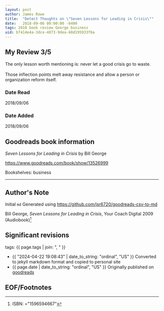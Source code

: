 ```yaml
---
layout: post
author: James Rowe
title:  "Detect Thoughts on \"Seven Lessons for Leading in Crisis\""
date:   2018-09-06 00:00:00 -0400
tags: 2018 book review George business
uid: bf414e4a-3dce-4873-9dea-60d195933f6a
---
```


<!-- highly dependent on how you personally use jekyll templates, and how you want this to show up -->
<!-- escape any jekyll keys with double brackets -->

## My Review 3/5

The only lesson worth mentioning is: never let a good crisis go to waste.<br/><br/>Those inflection points melt away resistance and allow a person or organization reform itself.

### Date Read
2018/09/06

### Date Added
2018/09/06

## Goodreads book information

*Seven Lessons for Leading in Crisis* by Bill  George

https://www.goodreads.com/book/show/13526999

Bookshelves: business

---

## Author's Note

Initial `md` Generated using https://github.com/jsr6720/goodreads-csv-to-md

Bill  George, *Seven Lessons for Leading in Crisis*,  Your Coach Digital 2009 (Audiobook)[^1]

## Significant revisions

tags: {{ page.tags | join: ", " }} <!-- todo move this somewhere -->

- {{ "2024-04-22 19:08:43" | date_to_string: "ordinal", "US" }} Converted to jekyll markdown format and copied to personal site
- {{ page.date | date_to_string: "ordinal", "US" }} Originally published on [goodreads](https://www.goodreads.com)

## EOF/Footnotes

[^1]: ISBN: ="1596594667"
